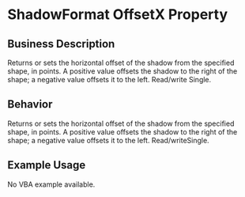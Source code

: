 # ShadowFormat OffsetX Property

## Business Description
Returns or sets the horizontal offset of the shadow from the specified shape, in points. A positive value offsets the shadow to the right of the shape; a negative value offsets it to the left. Read/write Single.

## Behavior
Returns or sets the horizontal offset of the shadow from the specified shape, in points. A positive value offsets the shadow to the right of the shape; a negative value offsets it to the left. Read/writeSingle.

## Example Usage
No VBA example available.